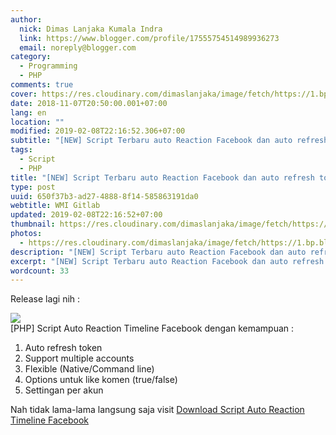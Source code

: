```yaml
---
author:
  nick: Dimas Lanjaka Kumala Indra
  link: https://www.blogger.com/profile/17555754514989936273
  email: noreply@blogger.com
category:
  - Programming
  - PHP
comments: true
cover: https://res.cloudinary.com/dimaslanjaka/image/fetch/https://1.bp.blogspot.com/-8_qQfeqjz3o/Wou11Ei7rNI/AAAAAAAABww/akGzXB7i6moUJchh3oKOBkmlblOyEor4ACLcBGAs/s400/Screenshot_Chrome_20180220-124435.png
date: 2018-11-07T20:50:00.001+07:00
lang: en
location: ""
modified: 2019-02-08T22:16:52.306+07:00
subtitle: "[NEW] Script Terbaru auto Reaction Facebook dan auto refresh token"
tags:
  - Script
  - PHP
title: "[NEW] Script Terbaru auto Reaction Facebook dan auto refresh token"
type: post
uuid: 650f37b3-ad27-4888-8f14-585863191da0
webtitle: WMI Gitlab
updated: 2019-02-08T22:16:52+07:00
thumbnail: https://res.cloudinary.com/dimaslanjaka/image/fetch/https://1.bp.blogspot.com/-8_qQfeqjz3o/Wou11Ei7rNI/AAAAAAAABww/akGzXB7i6moUJchh3oKOBkmlblOyEor4ACLcBGAs/s400/Screenshot_Chrome_20180220-124435.png
photos:
  - https://res.cloudinary.com/dimaslanjaka/image/fetch/https://1.bp.blogspot.com/-8_qQfeqjz3o/Wou11Ei7rNI/AAAAAAAABww/akGzXB7i6moUJchh3oKOBkmlblOyEor4ACLcBGAs/s400/Screenshot_Chrome_20180220-124435.png
description: "[NEW] Script Terbaru auto Reaction Facebook dan auto refresh token"
excerpt: "[NEW] Script Terbaru auto Reaction Facebook dan auto refresh token"
wordcount: 33
---
```


<p>Release lagi nih :<br></p><div><img src="https://res.cloudinary.com/dimaslanjaka/image/fetch/https://1.bp.blogspot.com/-8_qQfeqjz3o/Wou11Ei7rNI/AAAAAAAABww/akGzXB7i6moUJchh3oKOBkmlblOyEor4ACLcBGAs/s400/Screenshot_Chrome_20180220-124435.png"></div>[PHP] Script Auto Reaction Timeline Facebook dengan kemampuan :<br><ol><li>Auto refresh token</li><li>Support multiple accounts</li><li>Flexible (Native/Command line)</li><li>Options untuk like komen (true/false)</li><li>Settingan per akun</li></ol>Nah tidak lama-lama langsung saja visit <a href="//webmanajemen.com/page/safelink.html?url=aHR0cHM6Ly9naXRodWIuY29tL2RpbWFzbGFuamFrYS9CT1QtRmFjZWJvb2s=" rel="nofollow noopener" target="_blank">Download Script Auto Reaction Timeline Facebook</a>
